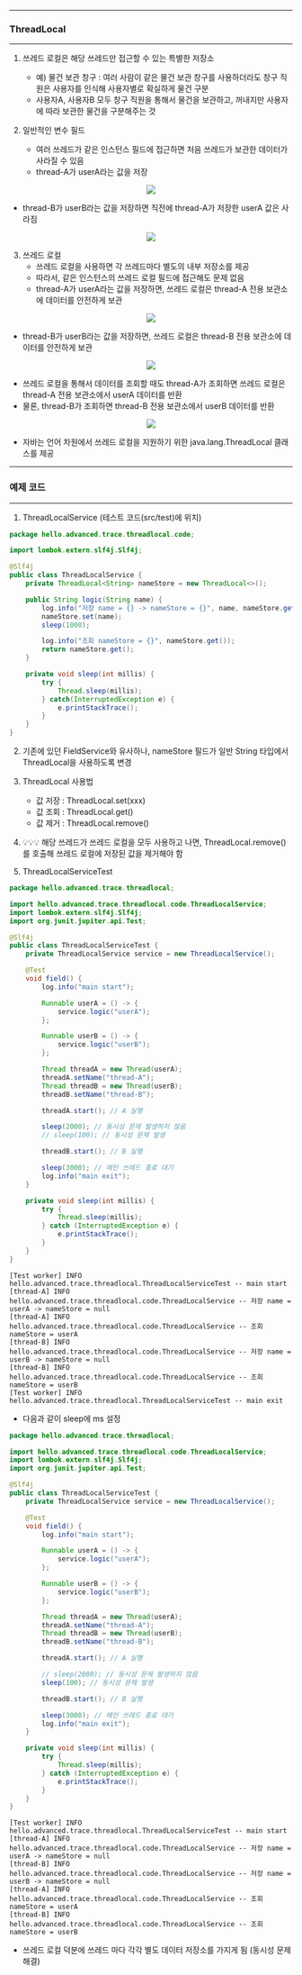 -----
### ThreadLocal
-----
1. 쓰레드 로컬은 해당 쓰레드만 접근할 수 있는 특별한 저장소
   - 예) 물건 보관 창구 : 여러 사람이 같은 물건 보관 창구를 사용하더라도 창구 직원은 사용자를 인식해 사용자별로 확실하게 물건 구분
   - 사용자A, 사용자B 모두 창구 직원을 통해서 물건을 보관하고, 꺼내지만 사용자에 따라 보관한 물건을 구분해주는 것

2. 일반적인 변수 필드
   - 여러 쓰레드가 같은 인스턴스 필드에 접근하면 처음 쓰레드가 보관한 데이터가 사라질 수 있음
   - thread-A가 userA라는 값을 저장
<div align="center">
<img src="https://github.com/user-attachments/assets/708e4e54-11ad-4742-b9fe-d42e4dff534e">
</div>

   - thread-B가 userB라는 값을 저장하면 직전에 thread-A가 저장한 userA 값은 사라짐
<div align="center">
<img src="https://github.com/user-attachments/assets/d034a8db-0460-4974-afc7-097a2424bf0a">
</div>

3. 쓰레드 로컬
   - 쓰레드 로컬을 사용하면 각 쓰레드마다 별도의 내부 저장소를 제공
   - 따라서, 같은 인스턴스의 쓰레드 로컬 필드에 접근해도 문제 없음
   - thread-A가 userA라는 값을 저장하면, 쓰레드 로컬은 thread-A 전용 보관소에 데이터를 안전하게 보관
<div align="center">
<img src="https://github.com/user-attachments/assets/f9c668a4-d24b-4408-9f29-30ff1d10452d">
</div>

   - thread-B가 userB라는 값을 저장하면, 쓰레드 로컬은 thread-B 전용 보관소에 데이터를 안전하게 보관
<div align="center">
<img src="https://github.com/user-attachments/assets/392262c9-313d-4caa-afea-5b817a903b34">
</div>

   - 쓰레드 로컬을 통해서 데이터를 조회할 때도 thread-A가 조회하면 쓰레드 로컬은 thread-A 전용 보관소에서 userA 데이터를 반환
   - 물론, thread-B가 조회하면 thread-B 전용 보관소에서 userB 데이터를 반환
<div align="center">
<img src="https://github.com/user-attachments/assets/41fce6c3-c914-40f9-8f48-c37d7145d6fc">
</div>

   - 자바는 언어 차원에서 쓰레드 로컬을 지원하기 위한 java.lang.ThreadLocal 클래스를 제공

-----
### 예제 코드
-----
1. ThreadLocalService (테스트 코드(src/test)에 위치)
```java
package hello.advanced.trace.threadlocal.code;

import lombok.extern.slf4j.Slf4j;

@Slf4j
public class ThreadLocalService {
    private ThreadLocal<String> nameStore = new ThreadLocal<>();

    public String logic(String name) {
        log.info("저장 name = {} -> nameStore = {}", name, nameStore.get());
        nameStore.set(name);
        sleep(1000);

        log.info("조회 nameStore = {}", nameStore.get());
        return nameStore.get();
    }

    private void sleep(int millis) {
        try {
            Thread.sleep(millis);
        } catch(InterruptedException e) {
            e.printStackTrace();
        }
    }
}
```

2. 기존에 있던 FieldService와 유사하나, nameStore 필드가 일반 String 타입에서 ThreadLocal을 사용하도록 변경
3. ThreadLocal 사용법
   - 값 저장 : ThreadLocal.set(xxx)
   - 값 조회 : ThreadLocal.get()
   - 값 제거 : ThreadLocal.remove()
4. 💡💡💡 해당 쓰레드가 쓰레드 로컬을 모두 사용하고 나면, ThreadLocal.remove()를 호출해 쓰레드 로컬에 저장된 값을 제거해야 함

5. ThreadLocalServiceTest
```java
package hello.advanced.trace.threadlocal;

import hello.advanced.trace.threadlocal.code.ThreadLocalService;
import lombok.extern.slf4j.Slf4j;
import org.junit.jupiter.api.Test;

@Slf4j
public class ThreadLocalServiceTest {
    private ThreadLocalService service = new ThreadLocalService();

    @Test
    void field() {
        log.info("main start");

        Runnable userA = () -> {
            service.logic("userA");
        };

        Runnable userB = () -> {
            service.logic("userB");
        };

        Thread threadA = new Thread(userA);
        threadA.setName("thread-A");
        Thread threadB = new Thread(userB);
        threadB.setName("thread-B");

        threadA.start(); // A 실행

        sleep(2000); // 동시성 문제 발생하지 않음
        // sleep(100); // 동시성 문제 발생

        threadB.start(); // B 실행

        sleep(3000); // 메인 쓰레드 종료 대기
        log.info("main exit");
    }

    private void sleep(int millis) {
        try {
            Thread.sleep(millis);
        } catch (InterruptedException e) {
            e.printStackTrace();
        }
    }
}
```
```
[Test worker] INFO hello.advanced.trace.threadlocal.ThreadLocalServiceTest -- main start
[thread-A] INFO hello.advanced.trace.threadlocal.code.ThreadLocalService -- 저장 name = userA -> nameStore = null
[thread-A] INFO hello.advanced.trace.threadlocal.code.ThreadLocalService -- 조회 nameStore = userA
[thread-B] INFO hello.advanced.trace.threadlocal.code.ThreadLocalService -- 저장 name = userB -> nameStore = null
[thread-B] INFO hello.advanced.trace.threadlocal.code.ThreadLocalService -- 조회 nameStore = userB
[Test worker] INFO hello.advanced.trace.threadlocal.ThreadLocalServiceTest -- main exit
```

  - 다음과 같이 sleep에 ms 설정
```java
package hello.advanced.trace.threadlocal;

import hello.advanced.trace.threadlocal.code.ThreadLocalService;
import lombok.extern.slf4j.Slf4j;
import org.junit.jupiter.api.Test;

@Slf4j
public class ThreadLocalServiceTest {
    private ThreadLocalService service = new ThreadLocalService();

    @Test
    void field() {
        log.info("main start");

        Runnable userA = () -> {
            service.logic("userA");
        };

        Runnable userB = () -> {
            service.logic("userB");
        };

        Thread threadA = new Thread(userA);
        threadA.setName("thread-A");
        Thread threadB = new Thread(userB);
        threadB.setName("thread-B");

        threadA.start(); // A 실행

        // sleep(2000); // 동시성 문제 발생하지 않음
        sleep(100); // 동시성 문제 발생

        threadB.start(); // B 실행

        sleep(3000); // 메인 쓰레드 종료 대기
        log.info("main exit");
    }

    private void sleep(int millis) {
        try {
            Thread.sleep(millis);
        } catch (InterruptedException e) {
            e.printStackTrace();
        }
    }
}
```
```
[Test worker] INFO hello.advanced.trace.threadlocal.ThreadLocalServiceTest -- main start
[thread-A] INFO hello.advanced.trace.threadlocal.code.ThreadLocalService -- 저장 name = userA -> nameStore = null
[thread-B] INFO hello.advanced.trace.threadlocal.code.ThreadLocalService -- 저장 name = userB -> nameStore = null
[thread-A] INFO hello.advanced.trace.threadlocal.code.ThreadLocalService -- 조회 nameStore = userA
[thread-B] INFO hello.advanced.trace.threadlocal.code.ThreadLocalService -- 조회 nameStore = userB
```
  - 쓰레드 로컬 덕분에 쓰레드 마다 각각 별도 데이터 저장소를 가지게 됨 (동시성 문제 해결)

